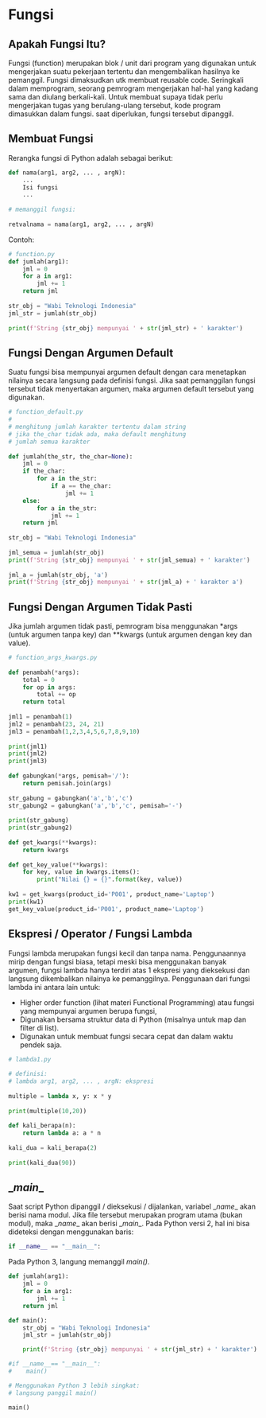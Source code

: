 # Fungsi

## Apakah Fungsi Itu?

Fungsi (function) merupakan blok / unit dari program yang digunakan untuk mengerjakan suatu pekerjaan tertentu dan mengembalikan hasilnya ke pemanggil. Fungsi dimaksudkan utk membuat reusable code. Seringkali dalam memprogram, seorang pemrogram mengerjakan hal-hal yang kadang sama dan diulang berkali-kali. Untuk membuat supaya tidak perlu mengerjakan tugas yang berulang-ulang tersebut, kode program dimasukkan dalam fungsi. saat diperlukan, fungsi tersebut dipanggil.

## Membuat Fungsi

Rerangka fungsi di Python adalah sebagai berikut:

```python 
def nama(arg1, arg2, ... , argN):
	... 
	Isi fungsi
	... 
 
# memanggil fungsi:
 
retvalnama = nama(arg1, arg2, ... , argN)
```

Contoh:

```python
# function.py
def jumlah(arg1):
    jml = 0
    for a in arg1:
        jml += 1
    return jml
 
str_obj = "Wabi Teknologi Indonesia"
jml_str = jumlah(str_obj)
 
print(f'String {str_obj} mempunyai ' + str(jml_str) + ' karakter')
```

## Fungsi Dengan Argumen Default

Suatu fungsi bisa mempunyai argumen default dengan cara menetapkan nilainya secara langsung pada definisi fungsi. Jika saat pemanggilan fungsi tersebut tidak menyertakan argumen, maka argumen default tersebut yang digunakan.

```python
# function_default.py
#
# menghitung jumlah karakter tertentu dalam string
# jika the_char tidak ada, maka default menghitung 
# jumlah semua karakter
 
def jumlah(the_str, the_char=None):
    jml = 0
    if the_char:
        for a in the_str:
            if a == the_char:
                jml += 1
    else:
        for a in the_str:
            jml += 1
    return jml
 
str_obj = "Wabi Teknologi Indonesia"
 
jml_semua = jumlah(str_obj)
print(f'String {str_obj} mempunyai ' + str(jml_semua) + ' karakter')
 
jml_a = jumlah(str_obj, 'a')
print(f'String {str_obj} mempunyai ' + str(jml_a) + ' karakter a')
```

## Fungsi Dengan Argumen Tidak Pasti
  
Jika jumlah argumen tidak pasti, pemrogram bisa menggunakan \*args (untuk argumen tanpa key) dan \**kwargs (untuk argumen dengan key dan value).

```python
# function_args_kwargs.py
 
def penambah(*args):
    total = 0
    for op in args:
        total += op
    return total
 
jml1 = penambah(1)
jml2 = penambah(23, 24, 21)
jml3 = penambah(1,2,3,4,5,6,7,8,9,10)
 
print(jml1)
print(jml2)
print(jml3)
 
def gabungkan(*args, pemisah='/'):
    return pemisah.join(args)
 
str_gabung = gabungkan('a','b','c')
str_gabung2 = gabungkan('a','b','c', pemisah='-')
 
print(str_gabung)
print(str_gabung2)
 
def get_kwargs(**kwargs):
    return kwargs
 
def get_key_value(**kwargs):
    for key, value in kwargs.items():
        print("Nilai {} = {}".format(key, value))
 
kw1 = get_kwargs(product_id='P001', product_name='Laptop')
print(kw1)
get_key_value(product_id='P001', product_name='Laptop')
```

## Ekspresi / Operator / Fungsi Lambda

Fungsi lambda merupakan fungsi kecil dan tanpa nama. Penggunaannya mirip dengan fungsi biasa, tetapi meski bisa menggunakan banyak argumen, fungsi lambda hanya terdiri atas 1 ekspresi yang dieksekusi dan langsung dikembalikan nilainya ke pemanggilnya. Penggunaan dari fungsi lambda ini antara lain untuk:

* Higher order function (lihat materi Functional Programming) atau fungsi yang mempunyai argumen berupa fungsi, 
* Digunakan bersama struktur data di Python (misalnya untuk map dan filter di list).
* Digunakan untuk membuat fungsi secara cepat dan dalam waktu pendek saja.

```python
# lambda1.py
 
# definisi: 
# lambda arg1, arg2, ... , argN: ekspresi
 
multiple = lambda x, y: x * y
 
print(multiple(10,20))
 
def kali_berapa(n):
    return lambda a: a * n
 
kali_dua = kali_berapa(2)
 
print(kali_dua(90))
```

## \__main__ 

Saat script Python dipanggil / dieksekusi / dijalankan, variabel \__name__ akan berisi nama modul.
Jika file tersebut merupakan program utama (bukan modul), maka \__name__ akan berisi \__main__. Pada
Python versi 2, hal ini bisa dideteksi dengan menggunakan baris:

```python
if __name__ == "__main__":
```

Pada Python 3, langung memanggil *main()*.

```python
def jumlah(arg1):
    jml = 0
    for a in arg1:
        jml += 1
    return jml

def main():
    str_obj = "Wabi Teknologi Indonesia"
    jml_str = jumlah(str_obj)

    print(f'String {str_obj} mempunyai ' + str(jml_str) + ' karakter')

#if __name__== "__main__":
#    main()

# Menggunakan Python 3 lebih singkat:
# langsung panggil main()

main()
```
